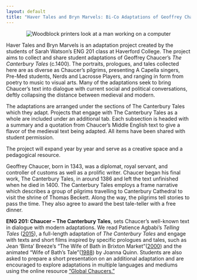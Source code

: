 ```yaml
---
layout: default
title: "Haver Tales and Bryn Marvels: Bi-Co Adaptations of Geoffrey Chaucer’s *The Canterbury Tales*"
---
```

<p align="center">
  <img src="http://www.samplereality.com/wp-content/uploads/2012/02/typography.png" alt="Woodblock printers look at a man working on a computer"/>
</p>

Haver Tales and Bryn Marvels is an adaptation project created by the students of Sarah Watson’s ENG 201 class at Haverford College. The project aims to collect and share student adaptations of Geoffrey Chaucer’s *The Canterbury Tales* (c.1400). The portraits, prologues, and tales collected here are as diverse as Chaucer’s pilgrims, presenting A Capella singers, Pre-Med students, Nerds and Lacrosse Players, and ranging in form from poetry to music to visual arts. Many of the adaptations seek to bring Chaucer’s text into dialogue with current social and political conversations, deftly collapsing the distance between medieval and modern. 

The adaptations are arranged under the sections of The Canterbury Tales which they adapt. Projects that engage with The Canterbury Tales as a whole are included under an additional tab. Each subsection is headed with a summary and a quotation from Chaucer’s Middle English text to give a flavor of the medieval text being adapted. All items have been shared with student permission. 

The project will expand year by year and serve as a creative space and a pedagogical resource. 

Geoffrey Chaucer, born in 1343, was a diplomat, royal servant, and controller of customs as well as a prolific writer. Chaucer began his final work, The Canterbury Tales, in around 1386 and left the text unfinished when he died in 1400. The Canterbury Tales employs a frame narrative which describes a group of pilgrims travelling to Canterbury Cathedral to visit the shrine of Thomas Beckett. Along the way, the pilgrims tell stories to pass the time. They also agree to award the best tale-teller with a free dinner. 

**ENG 201: Chaucer – The Canterbury Tales**, sets Chaucer’s well-known text in dialogue with modern adaptations. We read Patience Agbabi’s *Telling Tales* ([2015](https://canongate.co.uk/books/2125-telling-tales/)), a full-length adaptation of *The Canterbury Tales* and engage with texts and short films inspired by specific prologues and tales, such as Jean ‘Binta’ Breeze’s “The Wife of Bath in Brixton Market”([2000](https://www.youtube.com/watch?v=MiyKat1QzbQ)) and the animated “Wife of Bath’s Tale”([1988](https://vimeo.com/31371899)) by Joanna Quinn. Students are also asked to prepare a short presentation on an additional adaptation and are encouraged to explore adaptations in multiple languages and mediums using the online resource [“Global Chaucers.”](https://globalchaucers.wordpress.com/)  
